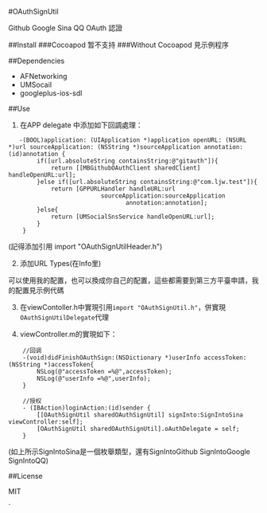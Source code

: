 #OAuthSignUtil

Github Google Sina QQ OAuth 認證

##Install
###Cocoapod
暂不支持
###Without Cocoapod
見示例程序

##Dependencies
- AFNetworking
- UMSocail
- googleplus-ios-sdl

##Use

1. 在APP delegate 中添加如下回調處理：

```    
   -(BOOL)application: (UIApplication *)application openURL: (NSURL *)url sourceApplication: (NSString *)sourceApplication annotation: (id)annotation {
        if([url.absoluteString containsString:@"gitauth"]){
            return [[MBGithubOAuthClient sharedClient] handleOpenURL:url];
        }else if([url.absoluteString containsString:@"com.ljw.test"]){
            return [GPPURLHandler handleURL:url
                          sourceApplication:sourceApplication
                                 annotation:annotation];
        }else{
            return [UMSocialSnsService handleOpenURL:url];
        }
    }
```
(記得添加引用 import "OAuthSignUtilHeader.h")

2. 添加URL Types(在Info里)

可以使用我的配置，也可以換成你自己的配置，這些都需要到第三方平臺申請，我的配置見示例代碼

3. 在viewContoller.h中實現引用`import "OAuthSignUtil.h"`，併實現`OAuthSignUtilDelegate`代理

4. viewController.m的實現如下：
```
    //回调
    -(void)didFinishOAuthSign:(NSDictionary *)userInfo accessToken:(NSString *)accessToken{
        NSLog(@"accessToken =%@",accessToken);
        NSLog(@"userInfo =%@",userInfo);
    }

    //授权
    - (IBAction)loginAction:(id)sender {
        [[OAuthSignUtil sharedOAuthSignUtil] signInto:SignIntoSina viewController:self];
        [OAuthSignUtil sharedOAuthSignUtil].oAuthDelegate = self;
    }
```
(如上所示SignIntoSina是一個枚舉類型，還有SignIntoGithub SignIntoGoogle SignIntoQQ)

##License

MIT












`
